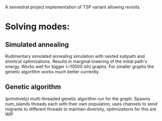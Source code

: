 A semestral project implementation of TSP variant allowing revisits. 

# Solving modes: 

## Simulated annealing 
Rudimentary simulated annealing simulation with nested subpath and shortcut optimizations. Results in marginal lowering of the initial path's energy. Works well for bigger (~10000 ish) graphs. 
For smaller graphs the genetic algorithm works much better currently.
## Genetic algorithm 
(primitively) multi-threaded genetic algorithm run for the graph. Spawns num_islands threads
each with their own population, uses channels to send migrants to different threads to maintain diversity, 
optimizations for this are WIP
